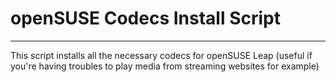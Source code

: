 # openSUSE Codecs Install Script
---------------------------------
This script installs all the necessary codecs for openSUSE Leap (useful if you're having troubles to play media from streaming websites for example)
